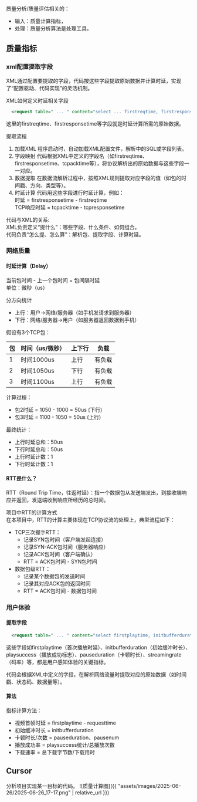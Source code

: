 质量分析/质量评估相关的：       
* 输入：质量计算指标，
* 处理：质量分析算法是处理工具。

## 质量指标

### xml配置提取字段

XML通过配置要提取的字段，代码按这些字段提取原始数据并计算时延，实现了“配置驱动、代码实现”的灵活机制。

XML如何定义时延相关字段

```xml
  <request table=" ... " content="select ... firstreqtime, firstresponsetime, ... from  ..."/>
```

这里的firstreqtime、firstresponsetime等字段就是时延计算所需的原始数据。

提取流程

1. 加载XML
程序启动时，自动加载XML配置文件，解析<request>中的SQL或字段列表。
2. 字段映射
代码根据XML中定义的字段名（如firstreqtime、firstresponsetime、tcpacktime等），将协议解析出的原始数据与这些字段一一对应。
3. 数据提取
在数据流解析过程中，按照XML规则提取对应字段的值（如包的时间戳、方向、类型等）。
4. 时延计算
代码用这些字段进行时延计算，例如：      
时延 = firstresponsetime - firstreqtime          
TCP响应时延 = tcpacktime - tcpresponsetime

代码与XML的关系:       
XML负责定义“提什么”：哪些字段、什么条件、如何组合。        
代码负责“怎么提、怎么算”：解析包、提取字段、计算时延。



### 网络质量

#### 时延计算（Delay）

当前包时间 - 上一个包时间 = 包间隔时延  
单位：微秒（us）

分方向统计       
* 上行：用户→网络/服务器（如手机发请求到服务器）
* 下行：网络/服务器→用户（如服务器返回数据到手机）

假设有3个TCP包：

| 包| 时间（us/微秒） | 上下行 | 负载 |
|---|-----|--------|-----|
|1  | 时间1000us| 上行 | 有负载 |
| 2 | 时间1050us | 下行 | 有负载 |
| 3 | 时间1100us| 上行 | 有负载 |

计算过程：      
* 包2时延 = 1050 - 1000 = 50us (下行)
* 包3时延 = 1100 - 1050 = 50us (上行)

最终统计：     
* 上行时延总和：50us
* 下行时延总和：50us
* 上行时延计数：1
* 下行时延计数：1

#### RTT是什么？

RTT（Round Trip Time，往返时延）：指一个数据包从发送端发出，到接收端响应并返回，发送端收到响应所经历的总时间。

项目中RTT的计算方式   
在本项目中，RTT的计算主要体现在TCP协议流的处理上，典型流程如下：     
* TCP三次握手RTT：
    * 记录SYN包时间（客户端发起连接）
    * 记录SYN-ACK包时间（服务器响应）
    * 记录ACK包时间（客户端确认）
    * RTT = ACK包时间 - SYN包时间
* 数据包级RTT：
    * 记录某个数据包的发送时间
    * 记录其对应ACK包的返回时间
    * RTT = ACK包时间 - 数据包时间

### 用户体验

#### 提取字段

```xml
  <request table=" ... " content="select firstplaytime, initbufferduration, playsuccess, pauseduration, streamingrate ..."/>
  ```

这些字段如firstplaytime（首次播放时延）、initbufferduration（初始缓冲时长）、playsuccess（播放成功标志）、pauseduration（卡顿时长）、streamingrate（码率）等，都是用户感知体验的关键指标。

代码会根据XML中定义的字段，在解析网络流量时提取对应的原始数据（如时间戳、状态码、数据量等）。

#### 算法

指标计算方法：       
* 视频首帧时延 = firstplaytime - requesttime
* 初始缓冲时长 = initbufferduration
* 卡顿时长/次数 = pauseduration、pausenum
* 播放成功率 = playsuccess统计/总播放次数
* 下载速率 = 总下载字节数/下载用时

## Cursor

分析项目实现某一目标的代码。
![质量计算图]({{ "assets/images/2025-06-26/2025-06-26_17-17.png" | relative_url }})